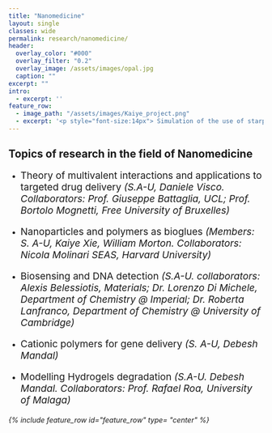 ```yaml
---
title: "Nanomedicine"
layout: single
classes: wide
permalink: research/nanomedicine/
header:
  overlay_color: "#000"
  overlay_filter: "0.2"
  overlay_image: /assets/images/opal.jpg
  caption: ""
excerpt: ""
intro: 
  - excerpt: ''
feature_row:
  - image_path: "/assets/images/Kaiye_project.png"
  - excerpt: '<p style="font-size:14px"> Simulation of the use of starpolymers for bioglues <em> (by Kaiye Xie) </em></p>'
---
```

## Topics of research in the field of Nanomedicine

* <p style="font-size:19px"> Theory of multivalent interactions and applications to targeted drug delivery <em>(S.A-U, Daniele Visco. Collaborators: Prof. Giuseppe Battaglia, UCL; Prof. Bortolo Mognetti, Free University of Bruxelles)</em></p>
* <p style="font-size:19px"> Nanoparticles and polymers as bioglues <em>(Members: S. A-U, Kaiye Xie, William Morton. Collaborators: Nicola Molinari SEAS, Harvard University)</em></p>
* <p style="font-size:19px"> Biosensing and DNA detection <em>(S.A-U. collaborators: Alexis Belessiotis, Materials; Dr. Lorenzo Di Michele, Department of Chemistry @ Imperial; Dr. Roberta Lanfranco, Department of Chemistry @ University of Cambridge)</em></p>
* <p style="font-size:19px"> Cationic polymers for gene delivery <em>(S. A-U, Debesh Mandal)</em></p>
* <p style="font-size:19px"> Modelling Hydrogels degradation <em>(S.A-U. Debesh Mandal. Collaborators: Prof. Rafael Roa, University of Malaga)<em>

{% include feature_row id="feature_row" type= "center" %}


